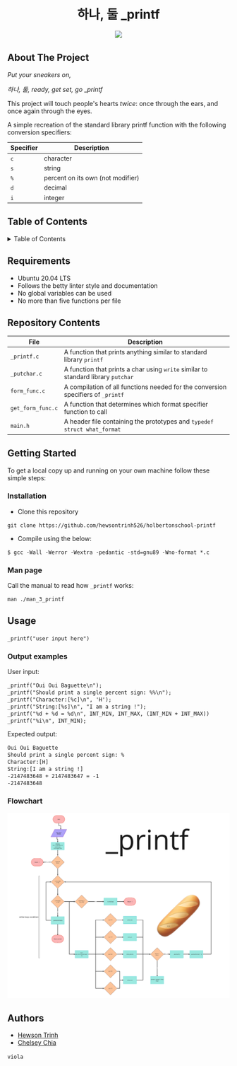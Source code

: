 <h1 align="center">하나, 둘 _printf</h1>

<div id="header" align="center">
  <img src="https://3.bp.blogspot.com/-PYssohsH0lM/VfmNMsSb2hI/AAAAAAAGAYQ/6QWgRB5Fj9I/s1600/TS000519.png" width="200"/>
</div> 

## About The Project

_Put your sneakers on,_

_하나, 둘, ready, get set, go_ __printf_

This project will touch people's hearts _twice_: once through the ears, and once again through the eyes.

A simple recreation of the standard library printf function with the following conversion specifiers:

| Specifier | Description |
|-----------|---------|
| `c` | character |
| `s` | string |
| `%` | percent on its own (not modifier) |
| `d` | decimal |
| `i` | integer |


## Table of Contents
<details>
	<summary>Table of Contents</summary>
	<ol>
	<li>
	<a href="#requirements">Requirements</a>
	</li>
	<li>
	<a href="#repository-contents">Repository Contents</a>
	</li>
	<li>
	<a href="#getting-started">Getting Started</a>
		<ul>
		<li><a href="#installion">Installation</a></li>
		<li><a href="#man-page">Man page</a></li>
		</ul>
	</li>
	<li>
	<a href="#usage">Usage</a>
		<ul>
		<li><a href="#output-examples">Output Examples</a></li>
		<li><a href="#flowchart">Flowchart</a></li>
		</ul>
	</li>
	<li>
	<a href="#authors">Authors</a>
	</li>
	</ol>
</details>


## Requirements

- Ubuntu 20.04 LTS
- Follows the betty linter style and documentation
- No global variables can be used
- No more than five functions per file

## Repository Contents

| File | Description |
|------|-------------|
| `_printf.c` | A function that prints anything similar to standard library `printf` |
| `_putchar.c` | A function that prints a char using `write` similar to standard library `putchar` |
| `form_func.c` | A compilation of all functions needed for the conversion specifiers of `_printf` |
| `get_form_func.c` | A function that determines which format specifier function to call |
| `main.h` | A header file containing the prototypes and `typedef struct what_format` |



## Getting Started
To get a local copy up and running on your own machine follow these simple steps:


### Installation
- Clone this repository


```
git clone https://github.com/hewsontrinh526/holbertonschool-printf

```

- Compile using the below:


```
$ gcc -Wall -Werror -Wextra -pedantic -std=gnu89 -Wno-format *.c
```


### Man page

Call the manual to read how `_printf` works:

```
man ./man_3_printf

```


## Usage

`_printf("user input here")`

### Output examples

User input:

```
_printf("Oui Oui Baguette\n");
_printf("Should print a single percent sign: %%\n");
_printf("Character:[%c]\n", 'H');
_printf("String:[%s]\n", "I am a string !");
_printf("%d + %d = %d\n", INT_MIN, INT_MAX, (INT_MIN + INT_MAX))
_printf("%i\n", INT_MIN);

```
Expected output:

```
Oui Oui Baguette
Should print a single percent sign: %
Character:[H]
String:[I am a string !]
-2147483648 + 2147483647 = -1
-2147483648

```

### Flowchart

![_printf-flowchart](./_printf-flowchart.png)


## Authors
- [Hewson Trinh](https://github.com/hewsontrinh526)
- [Chelsey Chia](https://github.com/chelseyqc)

`viola`

